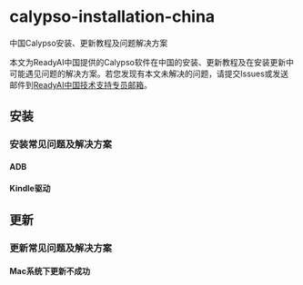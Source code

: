 # calypso-installation-china
中国Calypso安装、更新教程及问题解决方案

本文为ReadyAI中国提供的Calypso软件在中国的安装、更新教程及在安装更新中可能遇见问题的解决方案。若您发现有本文未解决的问题，请提交Issues或发送邮件到[ReadyAI中国技术支持专员邮箱](mailto:yongshun.ye@readyai.org)。
## 安装

### 安装常见问题及解决方案
#### ADB
#### Kindle驱动
## 更新

### 更新常见问题及解决方案
#### Mac系统下更新不成功
